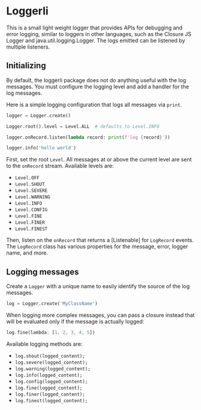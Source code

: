 # Loggerli

This is a small light weight logger that provides APIs for debugging and error logging, similar to loggers in other languages, such as the Closure JS Logger and java.util.logging.Logger. The logs emitted can be listened by multiple listeners.

## Initializing

By default, the loggerli package does not do anything useful with the log messages. You must configure the logging level and add a handler for the log messages.

Here is a simple logging configuration that logs all messages via `print`.

```python
logger = Logger.create()

Logger.root().level = Level.ALL  # defaults to Level.INFO

logger.onRecord.listen(lambda record: print(f'log {record}'))

logger.info('hello world')
```

First, set the root `Level`. All messages at or above the current level are sent to the `onRecord` stream. Available levels are:

- `Level.OFF`
- `Level.SHOUT`
- `Level.SEVERE`
- `Level.WARNING`
- `Level.INFO`
- `Level.CONFIG`
- `Level.FINE`
- `Level.FINER`
- `Level.FINEST`

Then, listen on the `onRecord` that returns a [Listenable] for `LogRecord` events. The `LogRecord` class has various properties for the message, error, logger name, and more.

## Logging messages

Create a `Logger` with a unique name to easily identify the source of the log messages.

```python
log = Logger.create('MyClassName')
```

When logging more complex messages, you can pass a closure instead that will be evaluated only if the message is actually logged:

```dart
log.fine(lambda: [1, 2, 3, 4, 5])
```

Available logging methods are:

- `log.shout(logged_content);`
- `log.severe(logged_content);`
- `log.warning(logged_content);`
- `log.info(logged_content);`
- `log.config(logged_content);`
- `log.fine(logged_content);`
- `log.finer(logged_content);`
- `log.finest(logged_content);`
